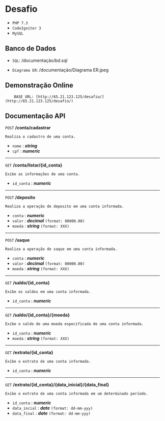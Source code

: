 # Desafio

* ``PHP 7.3``
* ``CodeIgniter 3``
* ``MySQL``

## Banco de Dados
* ``SQL``: /documentação/bd.sql

* ``Diagrama ER``:  /documentação/Diagrama ER.jpeg

## Demonstração Online
        BASE URL: [http://65.21.123.125/desafio/](http://65.21.123.125/desafio/)

## Documentação API
`POST` **/conta/cadastrar**

    Realiza o cadastro de uma conta.
* ``nome``  :  _**string**_
* ``cpf`` : _**numeric**_

---

`GET` **/conta/listar/{id_conta}**

    Exibe as informações de uma conta.
* ``id_conta`` : _**numeric**_
---

`POST` **/deposito**

    Realiza a operação de deposito em uma conta informada.
* ``conta`` : _**numeric**_
* ``valor`` : _**decimal**_  `(format: 00000.00)`
* ``moeda`` : _**string**_ `(format: XXX)`

---

`POST` **/saque**

    Realiza a operação de saque em uma conta informada.
* ``conta`` : _**numeric**_
* ``valor`` : _**decimal**_  `(format: 00000.00)`
* ``moeda`` : _**string**_ `(format: XXX)`

---

`GET` **/saldo/{id_conta}**

    Exibe os saldos em uma conta informada.
* `id_conta` : _**numeric**_

---

`GET` **/saldo/{id_conta}/{moeda}**

    Exibe o saldo de uma moeda especificada de uma conta informada.
* `id_conta` : _**numeric**_
* ``moeda`` : _**string**_ `(format: XXX)`

---

`GET` **/extrato/{id_conta}**

    Exibe o extrato de uma conta informada.
* `id_conta` : _**numeric**_
---

`GET` **/extrato/{id_conta}/{data_inicial}/{data_final}**

    Exibe o extrato de uma conta informada em um determinado período.
* `id_conta` : _**numeric**_
* `data_incial` : _**date**_ `(format: dd-mm-yyy)`
* `data_final` :  _**date**_ `(format: dd-mm-yyy)`